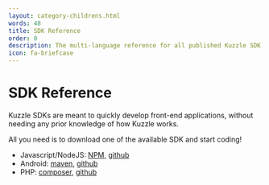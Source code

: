 ```yaml
---
layout: category-childrens.html
words: 48
title: SDK Reference
order: 0
description: The multi-language reference for all published Kuzzle SDK
icon: fa-briefcase
---
```


# SDK Reference

Kuzzle SDKs are meant to quickly develop front-end applications, without needing any prior knowledge of how Kuzzle works.  

All you need is to download one of the available SDK and start coding!

* Javascript/NodeJS: [NPM](https://www.npmjs.com/package/kuzzle-sdk), [github](https://github.com/kuzzleio/sdk-javascript)
* Android: [maven](http://dl.bintray.com/kblondel/maven/), [github](https://github.com/kuzzleio/sdk-android)
* PHP: [composer](https://packagist.org/packages/kuzzleio/kuzzle-sdk), [github](https://github.com/kuzzleio/sdk-php)
